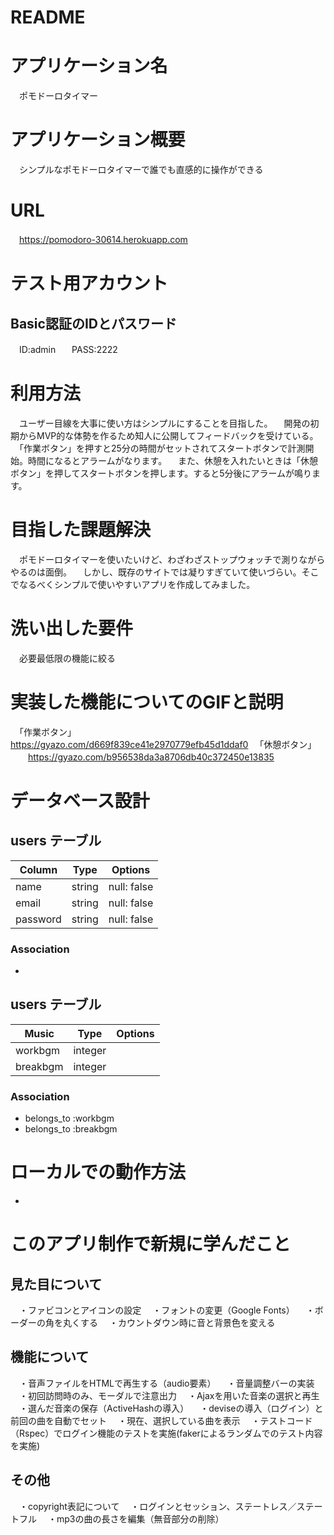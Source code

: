 # README

# アプリケーション名
　ポモドーロタイマー

# アプリケーション概要
　シンプルなポモドーロタイマーで誰でも直感的に操作ができる

# URL
　https://pomodoro-30614.herokuapp.com

# テスト用アカウント

## Basic認証のIDとパスワード  
　ID:admin  
　PASS:2222  

# 利用方法
　ユーザー目線を大事に使い方はシンプルにすることを目指した。
　開発の初期からMVP的な体勢を作るため知人に公開してフィードバックを受けている。
　「作業ボタン」を押すと25分の時間がセットされてスタートボタンで計測開始。時間になるとアラームがなります。
　また、休憩を入れたいときは「休憩ボタン」を押してスタートボタンを押します。すると5分後にアラームが鳴ります。

# 目指した課題解決
　ポモドーロタイマーを使いたいけど、わざわざストップウォッチで測りながらやるのは面倒。
　しかし、既存のサイトでは凝りすぎていて使いづらい。そこでなるべくシンプルで使いやすいアプリを作成してみました。

# 洗い出した要件
　必要最低限の機能に絞る

# 実装した機能についてのGIFと説明
　「作業ボタン」
　　https://gyazo.com/d669f839ce41e2970779efb45d1ddaf0
　「休憩ボタン」
　　https://gyazo.com/b956538da3a8706db40c372450e13835

# データベース設計

## users テーブル

| Column   | Type   | Options     |
| -------- | ------ | ----------- |
| name     | string | null: false |
| email    | string | null: false |
| password | string | null: false |


### Association
- 

## users テーブル

| Music      | Type    | Options |
| ---------- | ------- | ------- |
| workbgm    | integer |         |
| breakbgm   | integer |         |

### Association

- belongs_to :workbgm
- belongs_to :breakbgm

# ローカルでの動作方法
-

# このアプリ制作で新規に学んだこと

## 見た目について
　・ファビコンとアイコンの設定
　・フォントの変更（Google Fonts）
　・ボーダーの角を丸くする
　・カウントダウン時に音と背景色を変える

## 機能について
　・音声ファイルをHTMLで再生する（audio要素）
　・音量調整バーの実装
　・初回訪問時のみ、モーダルで注意出力
　・Ajaxを用いた音楽の選択と再生
　・選んだ音楽の保存（ActiveHashの導入）
　・deviseの導入（ログイン）と前回の曲を自動でセット
　・現在、選択している曲を表示
　・テストコード（Rspec）でログイン機能のテストを実施(fakerによるランダムでのテスト内容を実施)

## その他
　・copyright表記について
　・ログインとセッション、ステートレス／ステートフル
　・mp3の曲の長さを編集（無音部分の削除）